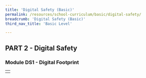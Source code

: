 ```yaml
---
title: 'Digital Safety (Basic)'
permalink: /resources/school-curriculum/basic/digital-safety/
breadcrumb: 'Digital Safety (Basic)'
third_nav_title: 'Basic Level'

---
```


## PART 2 - Digital Safety



### Module DS1 - Digital Footprint



|      |
| ---- |
|      |

